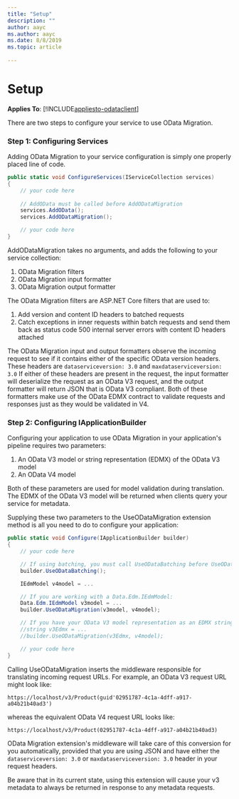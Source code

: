 ```yaml
---
title: "Setup"
description: ""
author: aayc
ms.author: aayc
ms.date: 8/8/2019
ms.topic: article
 
---
```

# Setup
**Applies To**: [!INCLUDE[appliesto-odataclient](../../includes/appliesto-odatalib-v7.md)]

There are two steps to configure your service to use OData Migration.

### Step 1: Configuring Services

Adding OData Migration to your service configuration is simply one properly placed line of code.

```C#
public static void ConfigureServices(IServiceCollection services)
{
	// your code here
	
	// AddOData must be called before AddODataMigration
	services.AddOData();
	services.AddODataMigration();

	// your code here
}
```

AddODataMigration takes no arguments, and adds the following to your service collection:

1. OData Migration filters
2. OData Migration input formatter
3. OData Migration output formatter

The OData Migration filters are ASP.NET Core filters that are used to:

1. Add version and content ID headers to batched requests
2. Catch exceptions in inner requests within batch requests and send them back as status code 500 internal server errors with content ID headers attached

The OData Migration input and output formatters observe the incoming request to see if it contains either of the specific OData version headers.
These headers are `dataserviceversion: 3.0` and `maxdataserviceversion: 3.0`  If either of these headers are present in the request, the input formatter
will deserialize the request as an OData V3 request, and the output formatter will return JSON that is OData V3 compliant.  Both of these formatters
make use of the OData EDMX contract to validate requests and responses just as they would be validated in V4.

### Step 2: Configuring IApplicationBuilder

Configuring your application to use OData Migration in your application's pipeline requires two parameters:

1. An OData V3 model or string representation (EDMX) of the OData V3 model
2. An OData V4 model

Both of these parameters are used for model validation during translation.  The EDMX of the OData V3 model will be returned when clients query your service for metadata.

Supplying these two parameters to the UseODataMigration extension method is all you need to do to configure your application:
```C#
public static void Configure(IApplicationBuilder builder)
{
	// your code here

	// If using batching, you must call UseODataBatching before UseODataMigration
	builder.UseODataBatching();

	IEdmModel v4model = ...

    // If you are working with a Data.Edm.IEdmModel:
    Data.Edm.IEdmModel v3model = ...
    builder.UseODataMigration(v3model, v4model);

    // If you have your OData V3 model representation as an EDMX string (e.g., by querying your V3 service for metadata):
    //string v3Edmx = ...
	//builder.UseODataMigration(v3Edmx, v4model);

	// your code here
}
```

Calling UseODataMigration inserts the middleware responsible for translating incoming request URLs.  For example, an OData V3 request URL might look like:

```
https://localhost/v3/Product(guid'02951787-4c1a-4dff-a917-a04b21b40ad3')
```

whereas the equivalent OData V4 request URL looks like:

```
https://localhost/v3/Product(02951787-4c1a-4dff-a917-a04b21b40ad3)
```

OData Migration extension's middleware will take care of this conversion for you automatically, provided that you are using JSON and have either the `dataserviceversion: 3.0` or `maxdataserviceversion: 3.0` header in your request headers.

Be aware that in its current state, using this extension will cause your v3 metadata to always be returned in response to any metadata requests.